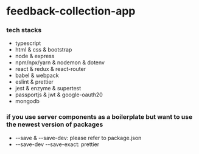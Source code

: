 # feedback-collection-app

### tech stacks

- typescript
- html & css & bootstrap
- node & express
- npm/npx/yarn & nodemon & dotenv
- react & redux & react-router
- babel & webpack
- eslint & prettier
- jest & enzyme & supertest
- passportjs & jwt & google-oauth20
- mongodb

### if you use server components as a boilerplate but want to use the newest version of packages

- --save & --save-dev: please refer to package.json
- --save-dev --save-exact: prettier

